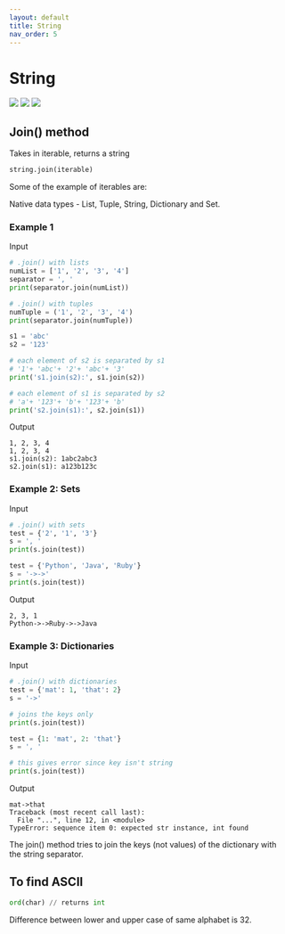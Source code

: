 ```yaml
---
layout: default
title: String
nav_order: 5
---
```


# String

![]({{site.url}}/{{site.baseurl}}/assets/images/string-1.JPG)
![]({{site.url}}/{{site.baseurl}}/assets/images/string-2.JPG)
![]({{site.url}}/{{site.baseurl}}/assets/images/string-3.JPG)


## Join() method

Takes in iterable, returns a string

```python
string.join(iterable)
```

Some of the example of iterables are:

Native data types - List, Tuple, String, Dictionary and Set.

### Example 1

Input

```python
# .join() with lists
numList = ['1', '2', '3', '4']
separator = ', '
print(separator.join(numList))

# .join() with tuples
numTuple = ('1', '2', '3', '4')
print(separator.join(numTuple))

s1 = 'abc'
s2 = '123'

# each element of s2 is separated by s1
# '1'+ 'abc'+ '2'+ 'abc'+ '3'
print('s1.join(s2):', s1.join(s2))

# each element of s1 is separated by s2
# 'a'+ '123'+ 'b'+ '123'+ 'b'
print('s2.join(s1):', s2.join(s1))
```

Output

```
1, 2, 3, 4
1, 2, 3, 4
s1.join(s2): 1abc2abc3
s2.join(s1): a123b123c
```

### Example 2: Sets

Input

```python
# .join() with sets
test = {'2', '1', '3'}
s = ', '
print(s.join(test))

test = {'Python', 'Java', 'Ruby'}
s = '->->'
print(s.join(test))
```

Output

```
2, 3, 1
Python->->Ruby->->Java
```

### Example 3: Dictionaries

Input

```python
# .join() with dictionaries
test = {'mat': 1, 'that': 2}
s = '->'

# joins the keys only
print(s.join(test))

test = {1: 'mat', 2: 'that'}
s = ', '

# this gives error since key isn't string
print(s.join(test))
```

Output

```
mat->that
Traceback (most recent call last):
  File "...", line 12, in <module>
TypeError: sequence item 0: expected str instance, int found
```

The join() method tries to join the keys (not values) of the dictionary with the string separator.

## To find ASCII

```python
ord(char) // returns int
```

Difference between lower and upper case of same alphabet is 32.
